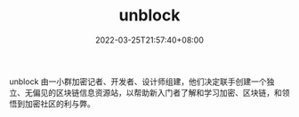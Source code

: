 ﻿---
weight: 
title: "unblock"
description: "unblock 由一小群加密记者、开发者、设计师组建，他们决定联手创建一个独立、无偏见的区块链信息资源站，以帮助新入门者了解和学习加密、区块链，和领悟到加密社区的利与弊"
date: 2022-03-25T21:57:40+08:00
lastmod: 2022-03-25T16:45:40+08:00
draft: false
authors: ["Metabd"]
featuredImage: "unblock.jpg"
link: ""
tags: ["元宇宙资讯","unblock"]
categories: ["navigation"]
navigation: ["元宇宙资讯"]
lightgallery: true
toc: true
pinned: false
recommend: false
recommend1: false
---
unblock 由一小群加密记者、开发者、设计师组建，他们决定联手创建一个独立、无偏见的区块链信息资源站，以帮助新入门者了解和学习加密、区块链，和领悟到加密社区的利与弊。

